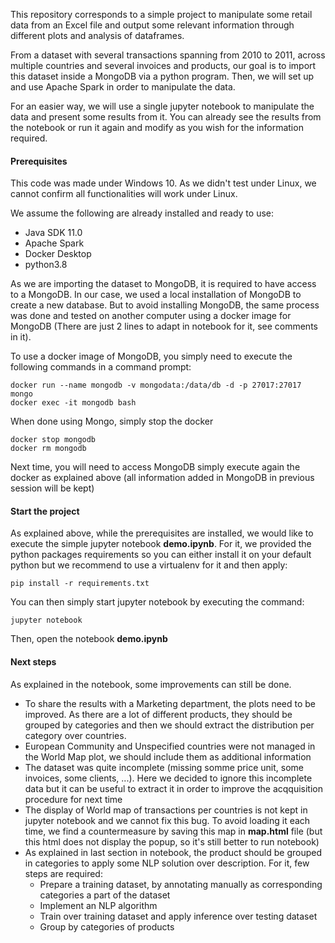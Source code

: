 This repository corresponds to a simple project to manipulate some retail data from an Excel file and output some relevant information through different plots and analysis of dataframes.

From a dataset with several transactions spanning from 2010 to 2011, across multiple countries and several invoices and products, our goal is to import this dataset inside a MongoDB via a python program.
Then, we will set up and use Apache Spark in order to manipulate the data.

For an easier way, we will use a single jupyter notebook to manipulate the data and present some results from it.
You can already see the results from the notebook or run it again and modify as you wish for the information required.

#### Prerequisites
This code was made under Windows 10. As we didn't test under Linux, we cannot confirm all functionalities will work under Linux.

We assume the following are already installed and ready to use:
* Java SDK 11.0
* Apache Spark
* Docker Desktop
* python3.8

As we are importing the dataset to MongoDB, it is required to have access to a MongoDB.
In our case, we used a local installation of MongoDB to create a new database.
But to avoid installing MongoDB, the same process was done and tested on another computer using a docker image for MongoDB (There are just 2 lines to adapt in notebook for it, see comments in it).

To use a docker image of MongoDB, you simply need to execute the following commands in a command prompt:
```
docker run --name mongodb -v mongodata:/data/db -d -p 27017:27017 mongo
docker exec -it mongodb bash
```
When done using Mongo, simply stop the docker
```
docker stop mongodb
docker rm mongodb
```

Next time, you will need to access MongoDB simply execute again the docker as explained above (all information added in MongoDB in previous session will be kept)

#### Start the project
As explained above, while the prerequisites are installed, we would like to execute the simple jupyter notebook **demo.ipynb**.
For it, we provided the python packages requirements so you can either install it on your default python but we recommend to use a virtualenv for it and then apply:
```
pip install -r requirements.txt
```
You can then simply start jupyter notebook by executing the command:
```
jupyter notebook
```
Then, open the notebook **demo.ipynb**


#### Next steps
As explained in the notebook, some improvements can still be done.
* To share the results with a Marketing department, the plots need to be improved. As there are a lot of different products, they should be grouped by categories and then we should extract the distribution per category over countries.
* European Community and Unspecified countries were not managed in the World Map plot, we should include them as additional information
* The dataset was quite incomplete (missing somme price unit, some invoices, some clients, ...). Here we decided to ignore this incomplete data but it can be useful to extract it in order to improve the acqquisition procedure for next time
* The display of World map of transactions per countries is not kept in jupyter notebook and we cannot fix this bug. To avoid loading it each time, we find a countermeasure by saving this map in **map.html** file (but this html does not display the popup, so it's still better to run notebook)
* As explained in last section in notebook, the product should be grouped in categories to apply some NLP solution over description. For it, few steps are required:
    * Prepare a training dataset, by annotating manually as corresponding categories a part of the dataset
    * Implement an NLP algorithm
    * Train over training dataset and apply inference over testing dataset
    * Group by categories of products